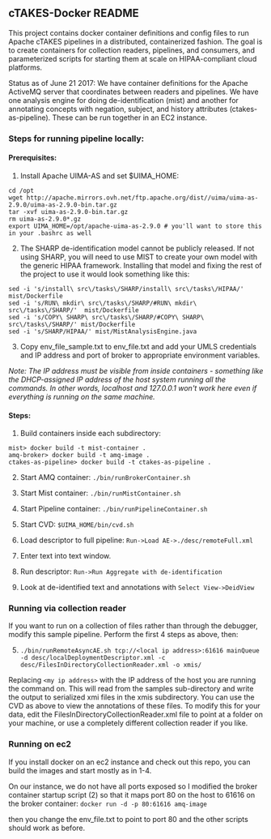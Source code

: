 ## cTAKES-Docker README

This project contains docker container definitions and config files to run
Apache cTAKES pipelines in a distributed, containerized fashion. The goal
is to create containers for collection readers, pipelines, and consumers,
and parameterized scripts for starting them at scale on HIPAA-compliant cloud
platforms.

Status as of June 21 2017: We have container definitions for the Apache
ActiveMQ server that coordinates between readers and pipelines. We have
one analysis engine for doing de-identification (mist) and another for
annotating concepts with negation, subject, and history attributes (ctakes-as-pipeline).
These can be run together in an EC2 instance.

### Steps for running pipeline locally:

#### Prerequisites:
1. Install Apache UIMA-AS and set $UIMA_HOME:
```
cd /opt
wget http://apache.mirrors.ovh.net/ftp.apache.org/dist//uima/uima-as-2.9.0/uima-as-2.9.0-bin.tar.gz
tar -xvf uima-as-2.9.0-bin.tar.gz
rm uima-as-2.9.0*.gz
export UIMA_HOME=/opt/apache-uima-as-2.9.0 # you'll want to store this in your .bashrc as well
```

2. The SHARP de-identification model cannot be publicly released. If not using SHARP, you will need to use MIST to create your own model with the generic HIPAA framework. Installing that model and fixing the rest of the project to use it would look something like this:
```
sed -i 's/install\ src\/tasks\/SHARP/install\ src\/tasks\/HIPAA/' mist/Dockerfile
sed -i 's/RUN\ mkdir\ src\/tasks\/SHARP/#RUN\ mkdir\ src\/tasks\/SHARP/'  mist/Dockerfile
sed -i 's/COPY\ SHARP\ src\/tasks\/SHARP/#COPY\ SHARP\ src\/tasks\/SHARP/' mist/Dockerfile
sed -i 's/SHARP/HIPAA/' mist/MistAnalysisEngine.java
```

3. Copy env_file_sample.txt to env_file.txt and add your UMLS credentials and IP
address and port of broker to appropriate environment variables.

  *Note: The IP address must be visible from inside containers - something like the DHCP-assigned IP address of the host system running all the commands. In other words, localhost and 127.0.0.1 won't work here even if everything is running on the same machine.*

#### Steps:
1. Build containers inside each subdirectory:
```
mist> docker build -t mist-container .
amq-broker> docker build -t amq-image .
ctakes-as-pipeline> docker build -t ctakes-as-pipeline .
```

2. Start AMQ container:
`./bin/runBrokerContainer.sh`

3. Start Mist container:
`./bin/runMistContainer.sh`

4. Start Pipeline container:
`./bin/runPipelineContainer.sh`

5. Start CVD:
`$UIMA_HOME/bin/cvd.sh`

6. Load descriptor to full pipeline:
`Run->Load AE->./desc/remoteFull.xml`

7. Enter text into text window.

8. Run descriptor: `Run->Run Aggregate with de-identification`

9. Look at de-identified text and annotations with `Select View->DeidView`


### Running via collection reader
If you want to run on a collection of files rather than through the debugger,
modify this sample pipeline. Perform the first 4 steps as above, then:

5. `./bin/runRemoteAsyncAE.sh tcp://<local ip address>:61616 mainQueue -d desc/localDeploymentDescriptor.xml -c desc/FilesInDirectoryCollectionReader.xml -o xmis/`

Replacing `<my ip address>` with the IP address of the host you are running the command on. This will read from the samples sub-directory and write the output to serialized xmi files in the xmis subdirectory. You can use the CVD as above to view the annotations of these files. To modify this for your data, edit the FilesInDirectoryCollectionReader.xml file to point at a folder on your machine, or use a completely different collection reader if you like.


### Running on ec2
If you install docker on an ec2 instance and check out this repo, you can build
the images and start mostly as in 1-4.

On our instance, we do not have all ports exposed so I modified the broker
container startup script (2) so that it maps port 80 on the host to 61616 on
the broker container:
`docker run -d -p 80:61616 amq-image`

then you change the env_file.txt to point to port 80 and the other scripts
should work as before.
